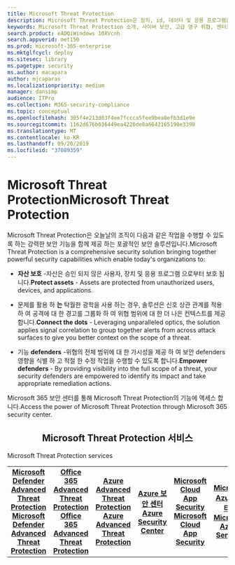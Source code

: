 ```yaml
---
title: Microsoft Threat Protection
description: Microsoft Threat Protection은 장치, id, 데이터 및 응용 프로그램을 보호 하도록 설계 된 보호 된 위협 방지 솔루션입니다.
keywords: Microsoft Threat Protection 소개, 사이버 보안, 고급 영구 위협, 엔터프라이즈 보안, 장치, 장치, id, 사용자, 데이터, 응용 프로그램, 인시던트, 자동화 된 조사 및 개선, 고급 구하기
search.product: eADQiWindows 10XVcnh
search.appverid: met150
ms.prod: microsoft-365-enterprise
ms.mktglfcycl: deploy
ms.sitesec: library
ms.pagetype: security
ms.author: macapara
author: mjcaparas
ms.localizationpriority: medium
manager: dansimp
audience: ITPro
ms.collection: M365-security-compliance
ms.topic: conceptual
ms.openlocfilehash: 305f4e213d03f4ee7fccca5fee9bea8efb3d1e9e
ms.sourcegitcommit: 1162d676b036449ea4220de8a6642165190e3398
ms.translationtype: MT
ms.contentlocale: ko-KR
ms.lasthandoff: 09/20/2019
ms.locfileid: "37089359"
---
```

# <a name="microsoft-threat-protection"></a><span data-ttu-id="1327b-104">Microsoft Threat Protection</span><span class="sxs-lookup"><span data-stu-id="1327b-104">Microsoft Threat Protection</span></span>

<span data-ttu-id="1327b-105">Microsoft Threat Protection은 오늘날의 조직이 다음과 같은 작업을 수행할 수 있도록 하는 강력한 보안 기능을 함께 제공 하는 포괄적인 보안 솔루션입니다.</span><span class="sxs-lookup"><span data-stu-id="1327b-105">Microsoft Threat Protection is a comprehensive security solution bringing together powerful security capabilities which enable today's organizations to:</span></span> 

- <span data-ttu-id="1327b-106">**자산 보호** -자산은 승인 되지 않은 사용자, 장치 및 응용 프로그램 으로부터 보호 됩니다.</span><span class="sxs-lookup"><span data-stu-id="1327b-106">**Protect assets** - Assets are protected from unauthorized users, devices, and applications.</span></span>

- <span data-ttu-id="1327b-107">문제를 활용 하 **는** 탁월한 광학을 사용 하는 경우, 솔루션은 신호 상관 관계를 적용 하 여 공격에 대 한 경고를 그룹화 하 여 위협 범위에 대 한 더 나은 컨텍스트를 제공 합니다.</span><span class="sxs-lookup"><span data-stu-id="1327b-107">**Connect the dots** - Leveraging unparalleled optics, the solution applies signal correlation to group together alerts from across attack surfaces to give you better context on the scope of a threat.</span></span>

- <span data-ttu-id="1327b-108">기능 **defenders** -위협의 전체 범위에 대 한 가시성을 제공 하 여 보안 defenders 영향을 식별 하 고 적절 한 수정 작업을 수행할 수 있도록 합니다.</span><span class="sxs-lookup"><span data-stu-id="1327b-108">**Empower defenders** - By providing visibility into the full scope of a threat, your security defenders are empowered to identify its impact and take appropriate remediation actions.</span></span>


<span data-ttu-id="1327b-109">Microsoft 365 보안 센터를 통해 Microsoft Threat Protection의 기능에 액세스 합니다.</span><span class="sxs-lookup"><span data-stu-id="1327b-109">Access the power of Microsoft Threat Protection through Microsoft 365 security center.</span></span>

<center><h2><span data-ttu-id="1327b-110">Microsoft Threat Protection 서비스</center></span><span class="sxs-lookup"><span data-stu-id="1327b-110">Microsoft Threat Protection services</center></span></span></h2>
<table><tr><td><span data-ttu-id="1327b-111"><center><b><a href="https://docs.microsoft.com/windows/security/threat-protection/microsoft-defender-atp/microsoft-defender-advanced-threat-protection"><b>Microsoft Defender Advanced Threat Protection</b></center></span><span class="sxs-lookup"><span data-stu-id="1327b-111"><center><b><a href="https://docs.microsoft.com/windows/security/threat-protection/microsoft-defender-atp/microsoft-defender-advanced-threat-protection"><b>Microsoft Defender Advanced Threat Protection</b></center></span></span></a></td>
<td><span data-ttu-id="1327b-112"><center><b><a href="https://docs.microsoft.com/office365/securitycompliance/office-365-atp"><b>Office 365 Advanced Threat Protection</b></center></span><span class="sxs-lookup"><span data-stu-id="1327b-112"><center><b><a href="https://docs.microsoft.com/office365/securitycompliance/office-365-atp"><b>Office 365 Advanced Threat Protection</b></center></span></span></a></td>
<td><span data-ttu-id="1327b-113"><center><b><a href="https://docs.microsoft.com/en-us/azure-advanced-threat-protection/"><b>Azure Advanced Threat Protection</b></a></center></span><span class="sxs-lookup"><span data-stu-id="1327b-113"><center><b><a href="https://docs.microsoft.com/en-us/azure-advanced-threat-protection/"><b>Azure Advanced Threat Protection</b></a></center></span></span></td>
<td><span data-ttu-id="1327b-114"><center><b><a href="https://docs.microsoft.com/azure/security-center/"><b>Azure 보안 센터</b></a></center></span><span class="sxs-lookup"><span data-stu-id="1327b-114"><center><b><a href="https://docs.microsoft.com/azure/security-center/"><b>Azure Security Center</b></a></center></span></span></td>
<td><span data-ttu-id="1327b-115"><center><b><a href="https://docs.microsoft.com/cloud-app-security/"><b>Microsoft Cloud App Security</b></a></center></span><span class="sxs-lookup"><span data-stu-id="1327b-115"><center><b><a href="https://docs.microsoft.com/cloud-app-security/"><b>Microsoft Cloud App Security</b></a></center></span></span></td>
<td><span data-ttu-id="1327b-116"><center><b><a href="https://docs.microsoft.com/azure/sentinel/overview"><b>Microsoft Azure 센티널</b></a></center></span><span class="sxs-lookup"><span data-stu-id="1327b-116"><center><b><a href="https://docs.microsoft.com/azure/sentinel/overview"><b>Microsoft Azure Sentinel</b></a></center></span></span></td>
<td><span data-ttu-id="1327b-117"><center><b><a href="https://docs.microsoft.com/azure/active-directory/"><b>Azure Active Directory</b></a></center></span><span class="sxs-lookup"><span data-stu-id="1327b-117"><center><b><a href="https://docs.microsoft.com/azure/active-directory/"><b>Azure Active Directory</b></a></center></span></span></td>
</tr>
</table>
<br>
